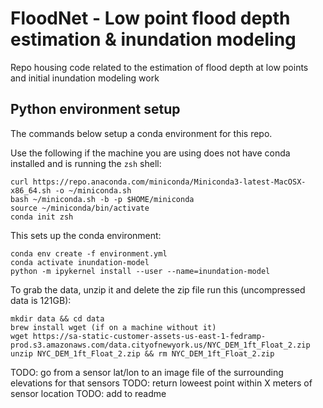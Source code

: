 # FloodNet - Low point flood depth estimation & inundation modeling
Repo housing code related to the estimation of flood depth at low points and initial inundation modeling work

## Python environment setup
The commands below setup a conda environment for this repo.

Use the following if the machine you are using does not have conda installed and is running the `zsh` shell:
```
curl https://repo.anaconda.com/miniconda/Miniconda3-latest-MacOSX-x86_64.sh -o ~/miniconda.sh
bash ~/miniconda.sh -b -p $HOME/miniconda
source ~/miniconda/bin/activate
conda init zsh
```

This sets up the conda environment:
```
conda env create -f environment.yml
conda activate inundation-model
python -m ipykernel install --user --name=inundation-model
```

To grab the data, unzip it and delete the zip file run this (uncompressed data is 121GB):
```
mkdir data && cd data
brew install wget (if on a machine without it)
wget https://sa-static-customer-assets-us-east-1-fedramp-prod.s3.amazonaws.com/data.cityofnewyork.us/NYC_DEM_1ft_Float_2.zip
unzip NYC_DEM_1ft_Float_2.zip && rm NYC_DEM_1ft_Float_2.zip
``` 

TODO: go from a sensor lat/lon to an image file of the surrounding elevations for that sensors
TODO: return loweest point within X meters of sensor location
TODO: add to readme
